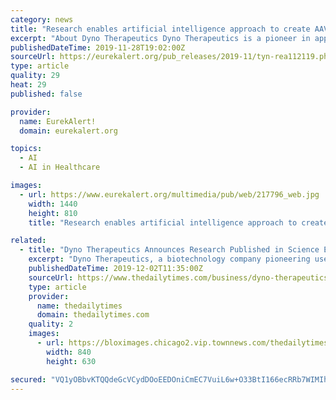 ```yaml
---
category: news
title: "Research enables artificial intelligence approach to create AAV capsids for gene therapies"
excerpt: "About Dyno Therapeutics Dyno Therapeutics is a pioneer in applying artificial intelligence to gene therapy. The company's powerful and proprietary genetic engineering platform is designed to rapidly and systematically develop improved AAV capsids that ..."
publishedDateTime: 2019-11-28T19:02:00Z
sourceUrl: https://eurekalert.org/pub_releases/2019-11/tyn-rea112119.php
type: article
quality: 29
heat: 29
published: false

provider:
  name: EurekAlert!
  domain: eurekalert.org

topics:
  - AI
  - AI in Healthcare

images:
  - url: https://www.eurekalert.org/multimedia/pub/web/217796_web.jpg
    width: 1440
    height: 810
    title: "Research enables artificial intelligence approach to create AAV capsids for gene therapies"

related:
  - title: "Dyno Therapeutics Announces Research Published in Science Enabling Artificial Intelligence Approach to Create New AAV Capsids for Gene Therapies"
    excerpt: "Dyno Therapeutics, a biotechnology company pioneering use of artificial intelligence in gene therapy, today announced a publication in the journal Science that demonstrates the power of a comprehensive machine-guided approach to engineer improved capsids ..."
    publishedDateTime: 2019-12-02T11:35:00Z
    sourceUrl: https://www.thedailytimes.com/business/dyno-therapeutics-announces-research-published-in-science-enabling-artificial-intelligence/article_f509810a-b769-5440-9c4d-bfec66f30d5a.html
    type: article
    provider:
      name: thedailytimes
      domain: thedailytimes.com
    quality: 2
    images:
      - url: https://bloximages.chicago2.vip.townnews.com/thedailytimes.com/content/tncms/assets/v3/editorial/c/16/c1647b54-e2a5-5ffd-8960-26e1e7e06c81/5de4f2ec58281.image.jpg?crop=1440%2C1080%2C240%2C0&amp;resize=840%2C630&amp;order=crop%2Cresize
        width: 840
        height: 630

secured: "VQ1yOBbvKTQQdeGcVCydDOoEEDOniCmEC7VuiL6w+O33BtI166ecRRb7WIMIhMolmvKp7/WAdfM97Taf3cE/V5GQhlVIRszgTbZkWoRkDAoOa6Wra//OG2apRLSpnbkXa6S+g+zNjyY/v1bvwSUp/3FnR+JwzvhZvDDPChZy5j5N/8YaRxUmVDRSvHq6IfaahrBcJcZqn/dV6IpCJL/8/u/MJV05VIoZZ+y4cj1ieLvkSMLWMaOxgLL5FCbddUCcsjNVmxaxtmew89eRM7BuIQ==;cVnHEI2FvjIoKs1r5vG1gg=="
---
```



